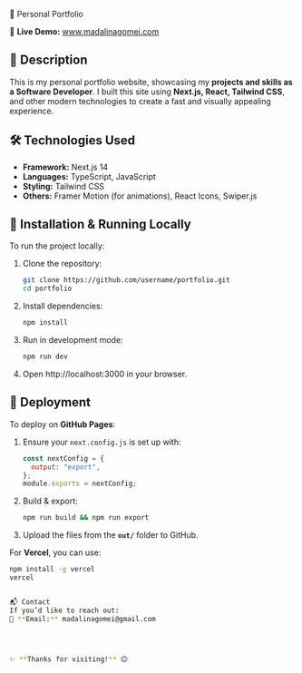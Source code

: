  🎨 Personal Portfolio

🚀 **Live Demo:** www.madalinagomei.com

## 📌 Description

This is my personal portfolio website, showcasing my **projects and skills as a Software Developer**. I built this site using **Next.js, React, Tailwind CSS**, and other modern technologies to create a fast and visually appealing experience.

## 🛠️ Technologies Used

- **Framework:** Next.js 14
- **Languages:** TypeScript, JavaScript
- **Styling:** Tailwind CSS
- **Others:** Framer Motion (for animations), React Icons, Swiper.js

## 🚀 Installation & Running Locally

To run the project locally:

1. Clone the repository:

   ```bash
   git clone https://github.com/username/portfolio.git
   cd portfolio

   ```

2. Install dependencies:

   ```bash
   npm install

   ```

3. Run in development mode:

   ```bash
   npm run dev

   ```

4. Open http://localhost:3000 in your browser.

## 📂 Deployment

To deploy on **GitHub Pages**:

1. Ensure your `next.config.js` is set up with:

   ```js
   const nextConfig = {
     output: "export",
   };
   module.exports = nextConfig;
   ```

2. Build & export:

   ```bash
   npm run build && npm run export

   ```

3. Upload the files from the **`out/`** folder to GitHub.

For **Vercel**, you can use:

```bash
npm install -g vercel
vercel


📬 Contact
If you’d like to reach out:
📧 **Email:** madalinagomei@gmail.com




✨ **Thanks for visiting!** 😊

